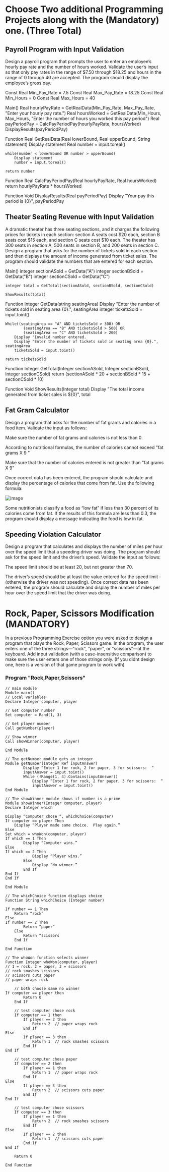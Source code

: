 # Choose Two additional Programming Projects along with the (Mandatory) one. (Three Total) 

##  Payroll Program with Input Validation


Design a payroll program that prompts the user to enter an employee’s hourly pay rate and the number of hours worked. Validate the user’s input so that only pay rates in the range of $7.50 through $18.25 and hours in the range of 0 through 40 are accepted. The program should display the employee’s gross pay.

Const Real Min_Pay_Rate = 7.5
Const Real Max_Pay_Rate = 18.25
Const Real Min_Hours = 0
Const Real Max_Hours = 40

Main()
	Real hourlyPayRate = GetRealData(Min_Pay_Rate, Max_Pay_Rate, "Enter your hourly pay rate.")
	Real hoursWorked = GetRealData(Min_Hours, Max_Hours, "Enter the number of hours you worked this pay period")
	Real payPeriodPay = CalcPayPeriodPay(hourlyPayRate, hoursWorked)
	DisplayResults(payPeriodPay)


Function Real GetRealData(Real lowerBound, Real upperBound, String statement)
	Display statement
	Real number = input.toreal()

	while(number < lowerBound OR number > upperBound)
		Display statement
		number = input.toreal()

	return number


Function Real CalcPayPeriodPay(Real hourlyPayRate, Real hoursWorked)
	return hourlyPayRate * hoursWorked


Function Void DisplayResults(Real payPeriodPay)
	Display "Your pay this period is {0}", payPeriodPay




## Theater Seating Revenue with Input Validation

A dramatic theater has three seating sections, and it charges the following prices for tickets in each section: section A seats cost $20 each, section B seats cost $15 each, and section C seats cost $10 each. The theater has 300 seats in section A, 500 seats in section B, and 200 seats in section C. Design a program that asks for the number of tickets sold in each section and then displays the amount of income generated from ticket sales. The program should validate the numbers that are entered for each section.

Main()
	integer sectionASold = GetData("A")
	integer sectionBSold = GetData("B")
	integer sectionCSold = GetData("C")

	integer total = GetTotal(sectionASold, sectionBSold, sectionCSold)

	ShowResults(total)


Function Integer GetData(string seatingArea)
	Display "Enter the number of tickets sold in seating area {0}.", seatingArea
	integer ticketsSold = input.toint()

	While((seatingArea == "A" AND ticketsSold > 300) OR
			(seatingArea == "B" AND ticketsSold > 500) OR
			(seatingArea == "C" AND ticketsSold > 200)
		Display "Invalid number entered.
		Display "Enter the number of tickets sold in seating area {0}.", seatingArea
		ticketsSold = input.toint()

	return ticketsSold


Function Integer GetTotal(Integer sectionASold, Integer sectionBSold, Integer sectionCSold)
	return (sectionASold * 20 + sectionBSold * 15 + sectionCSold * 10)


Function Void ShowResults(Integer total)
	Display "The total income generated from ticket sales is ${0}", total


## Fat Gram Calculator

Design a program that asks for the number of fat grams and calories in a food item. Validate the input as follows:

Make sure the number of fat grams and calories is not less than 0.

According to nutritional formulas, the number of calories cannot exceed "fat grams X 9 "

Make sure that the number of calories entered is not greater than "fat grams X 9"

Once correct data has been entered, the program should calculate and display the percentage of calories that come from fat. Use the following formula:

![image](https://user-images.githubusercontent.com/47218880/67504468-0ba93a80-f64f-11e9-85d0-f080ac66a64a.png)

Some nutritionists classify a food as “low fat” if less than 30 percent of its calories come from fat. If the results of this formula are less than 0.3, the program should display a message indicating the food is low in fat.

## Speeding Violation Calculator

Design a program that calculates and displays the number of miles per hour over the speed limit that a speeding driver was doing. The program should ask for the speed limit and the driver’s speed. Validate the input as follows:

The speed limit should be at least 20, but not greater than 70.

The driver’s speed should be at least the value entered for the speed limit ­(otherwise the driver was not speeding).
Once correct data has been entered, the program should calculate and display the number of miles per hour over the speed limit that the driver was doing.

# Rock, Paper, Scissors Modification (MANDATORY)

In a previous Programming Exercise option you were asked to design a program that plays the Rock, Paper, Scissors game. In the program, the user enters one of the three strings—"rock", "paper", or "scissors"—at the keyboard. Add input validation (with a case-insensitive comparison) to make sure the user enters one of those strings only.
(If you didnt design one, here is a version of that game program to work with) 

### Program "Rock,Paper,Scissors"

```
// main module
Module main()
// Local variables
Declare Integer computer, player

// Get computer number
Set computer = Rand(1, 3)

// Get player number
Call getNumber(player)

// Show winner
Call showWinner(computer, player)

End Module

// The getNumber module gets an integer
Module getNumber(Integer Ref inputAnswer)
		Display “Enter 1 for rock, 2 for paper, 3 for scissors:  “
		inputAnswer = input.toint()
		While (!Range(1, 4).Contains(inputAnswer))
			Display “Enter 1 for rock, 2 for paper, 3 for scissors:  “
			inputAnswer = input.toint()
End Module

// The showWinner module shows if number is a prime
Module showWinner(Integer computer, player)
Declare Integer which

Display “Computer chose “, whichChoice(computer)
If computer == player Then
	Display “Player made same choice.  Play again.”
Else
Set which = whoWon(computer, player)
If which == 1 Then
		Display “Computer wins.”
Else
If which == 2 Then
			Display “Player wins.”
		Else
			Display “No winner.”
		End If
End If
End If

End Module

// The whichChoice function displays choice 
Function String whichChoice (Integer number)

If number == 1 Then
	Return “rock”
Else
If number == 2 Then
		Return “paper”
	Else
		Return “scissors
	End If

End Function

// The whoWon function selects winner 
Function Integer whoWon(computer, player)
// 1 = rock, 2 = paper, 3 = scissors
// rock smashes scissors
// scissors cuts paper
// paper wraps rock

	// both choose same no winner
If computer == player then
		Return 0
	End If

	// test computer chose rock
	If computer == 1 then
		If player == 2 then
			Return 2  // paper wraps rock
		End If
Else
		If player == 3 then
			Return 1  // rock smashes scissors
		End If
End If

	// test computer chose paper
	If computer == 2 then
		If player == 1 then
			Return 1  // paper wraps rock
		End If
Else
		If player == 3 then
			Return 2  // scissors cuts paper
		End If
End If

	// test computer chose scissors
	If computer == 3 then
		If player == 1 then
			Return 2  // rock smashes scissors 
		End If
Else
		If player == 2 then
			Return 1  // scissors cuts paper
		End If
End If

	Return 0

End Function
```
